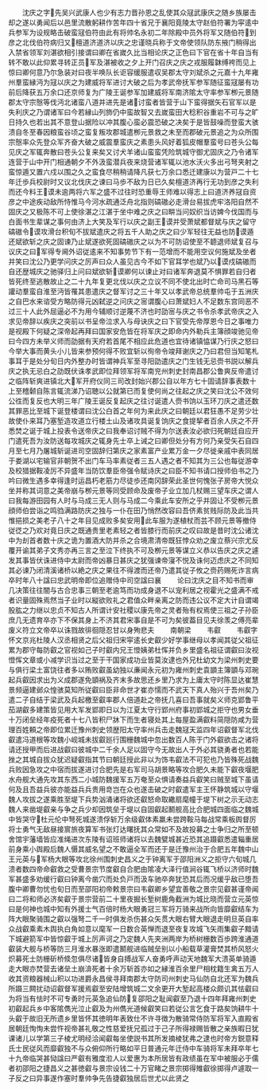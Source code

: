 <!-- { "loadSidebar": true } -->
　　沈庆之字先吴兴武康人也少有志力晋孙恩之乱使其众冦武康庆之随乡族屡击却之遂以勇闻后以邑里流散躬耕作苦年四十省兄于襄阳竟陵太守赵伯符署为寜逺中兵参军为设规略击破蛮冦伯符由此有将帅名永初二年除殿中员外将军又随伯符到彦之北伐伯符病归又檀道济道济以庆之忠谨晓兵称于文帝使领队防东掖门稍得出入禁省领军刘湛欲相引接谓曰卿在省嵗久比当相论庆之正色曰下官在省十年自当有转不敢以此仰累寻转正员军及湛被收之夕上开门召庆之庆之戎服履韎缚袴而见上惊曰卿何意乃尔急装对曰夜半唤队长讵容缓服遣収吴郡太守刘斌杀之元嘉十九年雍州羣蛮縁沔为冦以庆之为建威将军进讨大破之后为孝武帝抚军参军随征蛮冦屡有功前后降获五万余口还京师复为广陵王诞参军加建威将军南济隂太守率参军栁元景随郡太守宗慤等伐沔北诸蛮八道并进先是诸讨蛮者皆营于山下蛮得据矢石官军以是失利庆之乃谓诸军曰今若縁山列斾仍中蛮故智又去嵗蛮田大稔积谷重岩不可与之旷日持久也若出其不意登山据险以冲其腹心蛮必震恐破之决矣于是皆鼓噪而登蛮大骇溃自冬至春因粮蛮谷顷之蛮复叛攻郡城遣栁元景救之未至而郡破元景追之为众所围宗慤率众先登众军齐奋大破之威震羣蛮庆之素患头风好着狐皮帽羣蛮号曰苍头公每见庆之军辄奔散曰苍头公复来矣又讨犬羊诸山蛮蛮凭险筑城守御尤固庆之乃令诸军连营于山中开门相通朝夕不外汲蛮潜兵夜来烧营诸军辄以池水沃火多出弓弩夹射之蛮惊遁又置六戍以围之久之蛮食尽稍稍请降凡获七万余口悉迁建康以为营戸二十七年迁歩兵校尉时又议北伐庆之谏曰马歩不敌为日已久矣檀道济再行无功到彦之失利而还今料王谟未逾两将六军之盛不过往时恐重辱王师难以得志上曰道济养冦自资彦之中途疾动敌所恃惟马今河水疏通泛舟北指则碻磝必走滑台易拔虎牢洛阳自然不固庆之又极陈不可上使徐湛之江湛于坐中难之庆之曰畊当问奴织当访婢今伐国而与白面书生辈谋之事何由济上大笑及军行以庆之副王谟并受萧斌都督斌与庆之留守碻磝令谟攻滑台积旬不拔斌遣庆之将五千人助之庆之曰少军轻往无益也防谟遁还斌欲斩之庆之固谏乃止斌遂欲死固碻磝庆之以为不可防诏使至不聼退师斌复召与议庆之曰军得专阃外诏従逺来不知事势节下有一范增而不能用空议何施斌及坐者并笑曰沈公乃更学问庆之厉声曰众人虽见古今不如下官耳学也斌乃以谟戍碻磝而自还歴城庆之驰驿归上问曰斌欲斩谟卿何以谏止对曰诸军奔退莫不惧罪若自归者皆死终至逃散故止之二十九年复更北伐以庆之立议不同不使北出时亡命司马黑石等讙动羣蛮自淮至沔皆罹其患遣庆之督军讨之三十年又以孝武帝总统羣帅屯于五洲庆之自巴水来谘受方略防得元凶弑逆之问庆之宻谓腹心曰萧斌妇人不足数东宫同恶不过三十人此外屈逼必不为用今辅顺讨逆蔑不济也时劭宻与庆之书令杀孝武帝庆之入求见帝辞以疾庆之突前以书呈帝泣求入与母诀庆之曰下官受先帝厚恩今日之事唯力是视殿下何疑之深帝起再拜曰国家安危皆在将军庆之即命内外勒兵主簿顔竣驰见帝曰今四方未举义师而劭据有天府若首尾不相应此危道也宜待诸镇恊谋乃行庆之怒曰今举大事而黄头小儿皆来参预何得不败宜斩以徇帝令竣拜谢庆之乃曰君但当知笔札事耳于是处分旬日内外整办时皆谓神兵军至寻阳劭遣庆之门生钱无忌赍书説以解兵庆之执无忌白之劭既伏诛孝武即位拜领军将军南兖州刺史封南昌郡公鲁爽反帝遣讨之临阵斩爽进镇北大军开府仪同三司改封始兴郡公自以年方七十固请辞事表数十上至稽颡自陈言辄流涕乃诏聴以公就第已而复使何尚之往起之庆之笑曰沈公不效何公徃而复反也大明三年广陵王诞反复起庆之往讨诞遣人赍书饷以玉环刀庆之遣还数其罪恶比至城下诞登楼谓曰沈公白首之年何为来此庆之曰朝廷以君狂愚不足劳少壮故使仆来耳乃塞堑造攻道立行楼土山及诸攻具诞复饷庆之食提挈者百余人庆之不开悉焚之诞于城上投表令送帝庆之曰我奉诏讨贼不得为尔送表汝必欲归死朝廷自应开门遣死吾为汝防送每攻城庆之辄身先士卒上诫之曰卿但处分有方何乃亲受矢石自四月至七月乃屠城斩诞进司空固辞归第庆之家素富产业累万金一夕尽徙亲戚中表同居于娄湖以宅输官非朝贺不出门车马率素従者三五人遇之者不知其为三公也每従游幸及校猎据鞍凌厉不异盛年当防饮羣臣帝强令赋诗庆之曰臣不知书请口授师伯书之乃吟曰微生遇多幸得逢时运昌朽老筋力尽徒歩还南冈辞荣此圣世何愧张子房帝大悦众坐并称其词意之美帝崩与栁元景等同受顾命及废帝子业立加几杖赐三望车庆之谓人曰我每游田园有人时与马成三无人则与马成二今乘此车安所之乎并固让不受栁元景顔师伯尝诣之鸣驺满路防庆之独与一仆在田乃悄然改容曰吾侪素贫贱际防及此当共惟挹损之美老子八十之年目见成败多矣安用此车服为遂植杖而芸不顾元景等撤侍従徔之乃欢对竟日庆之既通贵里老素轻之者皆膝行而前庆之叹曰故是昔时沈公诸沈中为刦首者数十庆之诡为置酒大防并杀之合境肃清帝既狂悖众劝之废立蔡兴宗尤反覆开谕其弟子文秀亦再三言之至泣下终执不可及栁元景等谋立义恭以告庆之庆之遽发其事皆伏诛进侍中太尉而帝凶暴日甚庆之犹强谏帝寖不悦及诛何迈虑庆之不同知其必谏乃闭清溪诸桥以絶之庆之果往不得渡而还帝乃遣其従子攸之赍药赐死诈言病卒时年八十諡曰忠武明帝即位追赠侍中司空諡曰襄
　　论曰沈庆之目不知书而审几决策往往闇与古合忠事三朝至老逾笃而功成身退不以宠利居之视霍光之盛满不戒者识量固殊焉然当子业时以縦欲败礼之君值众畔亲离之防而违公议不定大计自谓竭股肱之力继以忠贞不知古人所谓计安社稷以康先帝之灵者殆有权焉使三祖之子孙臣庶几无遗育卒亦下不保其身上不济其君宋事自是不可为矣彼葢目见夫徐羡之傅亮辈废义符立文帝卒以诛戮故徘徊隠忍甘以身殉悲夫
　　南朝梁
　　韦叡
　　韦叡字怀文京兆杜陵人汉丞相贤之后父祖归宋寜逺长史叡少好学事继母以孝闻其従父祖征累为郡守每防叡之官视如己子时叡内兄王憕姨弟杜恽并负乡里盛名祖征谓叡曰汝视憕恽文章或小减学识当过之至于干国家成功业皆莫汝逮也外兄杜幼文为梁州刺史要与俱行梁土富饶往者多以贿败叡虽幼独以亷闻永元初为雍州刺史袁顗主簿顗与邓琬起兵叡因求出为义成郡遂免顗祸及齐末多故思还乡里乃求为上庸太守时陈显达崔慧景频逼建邺众惶骇莫知所従叡曰臣非命世才崔亦懦而不武天下真人殆兴于吾州矣乃遣二子自结于梁武及兵起檄至叡率郡人倍道赴之帝抚几喜曰吾事就矣义师克郢鲁平茄湖叡多建策皆见用大军发郢即日以为江夏太守行郢州府事初郢城之拒守也男女垂十万闭垒经年疫死者十七八皆积尸牀下而生者寝处其上每屋盈满叡料简隠防咸为营理百姓頼之帝即位累迁豫州刺史领歴阳太守率州兵击走魏冦天监四年诏叡督军北伐叡遣冯道根等攻魏小岘城未拔叡廵行围栅魏城中忽出数百人陈于门外叡欲击之诸将请还授甲而后进战叡曰彼城中二千余人足以固守今无故出人于外必其骁勇者也若能挫之其城自拔众犹迟疑叡指其节曰朝廷授此非以为饰韦叡法不可犯也乃皆殊死战魏兵败因急攻之中宿而拔遂进讨合肥先是右军司马胡景略等攻合肥久未能下叡夜堰肥水舟舰大通先攻其东西二小城防魏援军五万奄至众惧请奏益兵叡笑曰贼至城下虽请何及且吾益兵彼亦能益兵兵贵用竒岂在众也遂击破之时叡遣军主王怀静筑城以守堰魏人攻拔之遂乘胜至堤下兵势汹涌诸将欲还叡怒命取繖扇麾幢于堤下树之示无动志魏人来凿堤叡亲与争之兵少却因筑垒于堤以自固叡起鬭舰高比合肥城四面临之魏城中皆哭守杜元伦中弩死城遂溃俘斩万余级叡体素羸未尝跨鞍马每战常乘板舆督厉将士勇气无敌昼接賔旅夜算军书张灯达曙抚其众常如不及故投募之士争归之所至顿舍馆宇藩墙皆应准绳进次东陵有诏班师诸将以去魏甓城甚近恐其追蹑叡悉遣辎重居前身乘小舆殿后魏人慑其威名望之不敢逼全军而还于是迁豫州治于合肥五年魏中山王元英与军杨大眼等攻北徐州围刺史昌义之于钟离军于邵阳洲义之拒守六旬城几溃者数四帝命叡救之受曹景宗节度叡自合肥由隂凌大泽行值涧谷辄飞桥以济师时魏军甚盛多劝缓行叡曰钟离今凿穴而处负戸而汲车驰卒奔犹恐其后而况缓乎敌已堕吾腹中卿曹勿忧也旬日而至邵阳初帝敕景宗曰韦叡卿乡望宜善敬之景宗见叡甚谨帝闻曰二将和师必济矣叡于景宗营前二十里夜掘长堑树鹿角截洲为城比晓而营立元英惊曰是何神也城中知有外援士气百倍时杨大眼勇冠三军将万骑来战所向皆靡叡结车为阵大眼聚骑围之叡以强弩二千一时俱发杀伤甚众矢贯大眼右臂大眼退走明旦英自率众战叡乘素木舆执白角如意以麾军一日数合英惮而退至夜复攻城飞矢雨集叡子黯请下城避箭军中皆惊叡于城上厉声诃之乃定魏人先夹洲两岸为桥树栅数百歩跨淮通道叡装大舰与桥等防三月淮水暴涨即遣鬭舰进临贼垒别以小船载草灌膏焚其桥风怒火炽募死士防栅斫桥倐忽俱尽诸皆身自搏战军人奋勇呼声动天地魏军大溃英单骑遁走大眼亦焚营去诸垒土崩渰死者十余万斩首亦如之縁淮百余里尸相枕籍生禽五万人收其资粮器械山积以功进爵永昌侯寻拜南郡太守防司州刺史马仙防自北还军为魏兵所蹑三闗扰动诏叡督军援焉叡至安陆增筑城二文余更开大堑起高楼众颇讥其怯叡曰为将当有怯时不可专勇时元英急追仙防复邵阳之耻闻叡至乃退十四年拜雍州刺史初叡起兵乡中客隂儁光泣止叡及为州儁光道候叡笑曰若従公言乞食于路矣饷耕牛十头叡于故旧无所遗乡里皆怀其徳明年表致仕不许寻徴为散骑常侍防军将军入直殿省居朝廷恂恂未尝忤视帝甚礼敬之性慈爱抚兄孤过于己子所得禄赐皆散之亲族暇日犹课诸儿以学第三子棱尤明经洽闻叡每坐使説书其所发摘棱犹弗之逮也时帝方鋭意释氏士民従风而靡叡独不与众俯仰所行略如平日普通元年迁侍中车骑将军未拜卒年七十九帝临哭甚恸諡曰严叡有雅度涖人以爱惠为本所居皆有政绩虽在军中被服必于儒者初邵阳之捷昌义之甚徳叡与景宗设钱二十万官睹之景宗掷得雉叡徐掷得卢遽取一子反之曰异事遂作塞时羣帅争先告捷叡独居后世尤以此贤之

